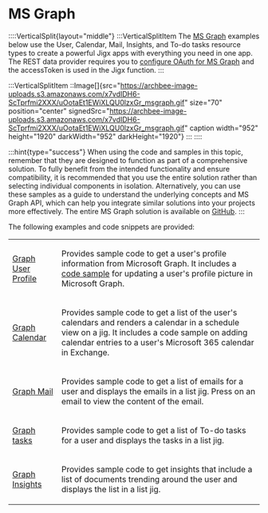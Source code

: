 # MS Graph

::::VerticalSplit{layout="middle"}
:::VerticalSplitItem
The [MS Graph](https://docs.jigx.com/microsoft-graph-oauth) examples below use the User, Calendar, Mail, Insights, and To-do tasks resource types to create a powerful Jigx apps with everything you need in one app. The REST data provider requires you to [configure OAuth for MS Graph](https://docs.jigx.com/configuring-oauth-for-ms-graph) and the accessToken is used in the Jigx function.
:::

:::VerticalSplitItem
::Image[]{src="https://archbee-image-uploads.s3.amazonaws.com/x7vdIDH6-ScTprfmi2XXX/uOotaEt1EWiXLQU0lzxGr_msgraph.gif" size="70" position="center" signedSrc="https://archbee-image-uploads.s3.amazonaws.com/x7vdIDH6-ScTprfmi2XXX/uOotaEt1EWiXLQU0lzxGr_msgraph.gif" caption width="952" height="1920" darkWidth="952" darkHeight="1920"}
:::
::::

:::hint{type="success"}
When using the code and samples in this topic, remember that they are designed to function as part of a comprehensive solution. To fully benefit from the intended functionality and ensure compatibility, it is recommended that you use the entire solution rather than selecting individual components in isolation. Alternatively, you can use these samples as a guide to understand the underlying concepts and MS Graph API, which can help you integrate similar solutions into your projects more effectively. The entire MS Graph solution is available on [GitHub](https://github.com/jigx-com/jigx-samples/tree/main/quickstart/jigx-MS-Graph-demonstrator).
:::

The following examples and code snippets are provided:

<table isTableHeaderOn="false" selectedColumns="" selectedRows="" selectedTable="false" columnWidths="171">
  <tr>
    <td selected="false" align="left">
      <p><a href="./MS%20Graph/Graph%20User%20Profile.md">Graph User Profile</a></p>
    </td>
    <td selected="false" align="left">
      <p>Provides sample code to get a user's profile information from Microsoft Graph. It includes a <a href="./MS%20Graph/Graph%20User%20Profile/Update%20Profile%20Photo.md">code sample</a> for updating a user's profile picture in Microsoft Graph.</p>
    </td>
  </tr>
  <tr>
    <td selected="false" align="left">
      <p><a href="./MS%20Graph/Graph%20Calendar.md">Graph Calendar</a></p>
    </td>
    <td selected="false" align="left">
      <p>Provides sample code to get a list of the user's calendars and renders a calendar in a schedule view on a jig. It includes a code sample on adding calendar entries to a user's Microsoft 365 calendar in Exchange.</p>
    </td>
  </tr>
  <tr>
    <td selected="false" align="left">
      <p><a href="./MS%20Graph/Graph%20Mail.md">Graph Mail</a></p>
    </td>
    <td selected="false" align="left">
      <p>Provides sample code to get a list of emails for a user and displays the emails in a list jig. Press on an email to view the content of the email.</p>
    </td>
  </tr>
  <tr>
    <td selected="false" align="left">
      <p><a href="./MS%20Graph/Graph%20tasks.md">Graph tasks</a></p>
    </td>
    <td selected="false" align="left">
      <p>Provides sample code to get a list of To-do tasks for a user and displays the tasks in a list jig.</p>
    </td>
  </tr>
  <tr>
    <td selected="false" align="left">
      <p><a href="./MS%20Graph/Graph%20Insights.md">Graph Insights</a></p>
    </td>
    <td selected="false" align="left">
      <p>Provides sample code to get insights that include a list of documents trending around the user and displays the list in a list jig.</p>
    </td>
  </tr>
</table>

